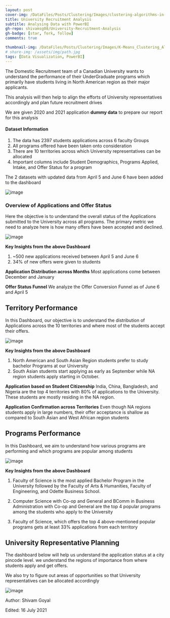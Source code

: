 ```yaml
---
layout: post
cover-img: /DataFiles/Posts/Clustering/Images/clustering-algorithms-in-Machine-Learning.jpg
title: University Recruitment Analysis
subtitle: Analysing Data with PowerBI
gh-repo: shivamsg08/University-Recruitment-Analysis
gh-badge: [star, fork, follow]
comments: true

thumbnail-img: /DataFiles/Posts/Clustering/Images/K-Means_Clustering_Algorithm.png
# share-img: /assets/img/path.jpg
tags: [Data Visualization, PowerBI]
---
```

The Domestic Recruitment team of a Canadian University wants to understand the performance of their UnderGraduate programs which primarily have students living in North American region as their major applicants.

This analysis will then help to align the efforts of University representatives accordingly and plan future recruitment drives

We are given 2020 and 2021 application **dummy data** to prepare our report for this analysis

#### Dataset Information

1. The data has 2397 students applications across 6 faculty Groups
2. All programs offered have been taken onto consideration
3. There are 10 territories across which University representatives can be allocated
4. Important columns include Student Demographics, Programs Applied, Intake, and Offer Status for a program

The 2 datasets with updated data from April 5 and June 6 have been added to the dashboard

![image](https://github.com/shivamsg08/University-Recruitment-Analysis/assets/8438005/712dc6ad-5e50-448d-a532-0871b35879c8)


### Overview of Applications and Offer Status

Here the objective is to understand the overall status of the Applications  submitted to the University across all programs. 
The primary metric we need to analyze here is how many offers have been accepted and declined. 

![image](https://github.com/shivamsg08/University-Recruitment-Analysis/assets/8438005/bce08bf8-8b2a-4c28-8522-5a6119171075)


**Key Insights from the above Dashboard**
1. ~500 new applications received between April 5 and June 6
2. 34% of new offers were given to students

**Application Distribution across Months**
Most applications come between December and January

**Offer Status Funnel**
We analyze the Offer Conversion Funnel as of June 6 and April 5

## Territory Performance

In this Dashboard, our objective is to understand the distribution of Applications across the 10 territories and where most 
of the students accept their offers.

![image](https://github.com/shivamsg08/University-Recruitment-Analysis/assets/8438005/9225833f-b2b1-4847-b393-e4b97276a53b)


**Key Insights from the above Dashboard**
1. North American and South Asian Region students prefer to study bachelor Programs at our University
2. South Asian students start applying as early as September while NA region students apply starting in October. 

**Application based on Student Citizenship**
India, China, Bangladesh, and Nigeria are the top 4 territories with 80% of applications to the University.
These students are mostly residing in the NA region.

**Application Confirmation across Territories**
Even though NA regions students apply in large numbers, their offer acceptance is shallow as compared to South Asian and West African region students

## Programs Performance

In this Dashboard, we aim to understand how various programs are performing and which programs are popular among students 

![image](https://github.com/shivamsg08/University-Recruitment-Analysis/assets/8438005/4a796704-ca5a-4f05-b868-92a437f51906)


**Key Insights from the above Dashboard**
1. Faculty of Science is the most applied Bachelor Program in the University
followed by the Faculty of Arts & Humanities, Faculty of Engineering, and Odette Business School.

2. Computer Science with Co-op and General and BComm in Business Administration with Co-op and General are the top 4 popular programs among the students who apply to the University

3. Faculty of Science, which offers the top 4 above-mentioned popular programs gets at least 33% applications from each territory 


## University Representative Planning

The dashboard below will help us understand the application status at a city pincode level. we understand the regions of importance from where students apply and get offers.

We also try to figure out areas of opportunities so that University representatives can be allocated accordingly

![image](https://github.com/shivamsg08/University-Recruitment-Analysis/assets/8438005/66035c5b-c46a-4d74-8262-4d37d23a5cf0)


Author: Shivam Goyal
    
Edited: 16 July 2021
